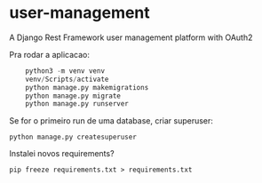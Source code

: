 # user-management
 A Django Rest Framework user management platform with OAuth2 

Pra rodar a aplicacao:

```	python
    python3 -m venv venv
    venv/Scripts/activate
    python manage.py makemigrations
    python manage.py migrate
    python manage.py runserver
```

Se for o primeiro run de uma database, criar superuser:

``` 
python manage.py createsuperuser

```

Instalei novos requirements?

```
pip freeze requirements.txt > requirements.txt
```